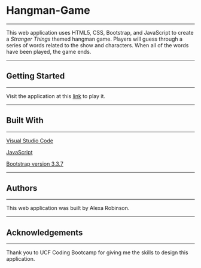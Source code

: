 # Hangman-Game

***

This web application uses HTML5, CSS, Bootstrap, and JavaScript to create a *Stranger Things* themed hangman game. Players will guess through a series of words related to the show and characters. When all of the words have been played, the game ends. 

***

## Getting Started

***

Visit the application at this [link](https://bewitchedfencer.github.io/Hangman-Game/) to play it.

***

## Built With

***

[Visual Studio Code](https://code.visualstudio.com/?wt.mc_id=adw-brand&gclid=Cj0KCQjwlv_XBRDrARIsAH-iRJRdivCbU05fcgum4McikFquLOaFtJTqHkA9MYhaalhg7UxVpE1WXxQaAun8EALw_wcB)

[JavaScript](https://www.javascript.com/resources)

[Bootstrap version 3.3.7](https://getbootstrap.com/docs/3.3/getting-started/)

***

## Authors

***

This web application was built by Alexa Robinson. 

***

 ## Acknowledgements

 ***

 Thank you to UCF Coding Bootcamp for giving me the skills to design this application. 